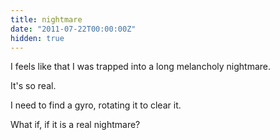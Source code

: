 ```yaml
---
title: nightmare
date: "2011-07-22T00:00:00Z"
hidden: true
---
```

I feels like that I was trapped into a long melancholy nightmare.
  
It's so real.
  
I need to find a gyro, rotating it to clear it.
  
What if, if it is a real nightmare?